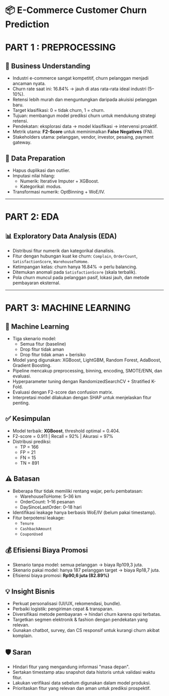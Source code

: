 # 📦 E-Commerce Customer Churn Prediction

# PART 1 : PREPROCESSING
## 🎯 Business Understanding

- Industri e-commerce sangat kompetitif, churn pelanggan menjadi ancaman nyata.
- Churn rate saat ini: 16.84% → jauh di atas rata-rata ideal industri (5–10%).
- Retensi lebih murah dan menguntungkan daripada akuisisi pelanggan baru.
- Target klasifikasi: 0 = tidak churn, 1 = churn.
- Tujuan: membangun model prediksi churn untuk mendukung strategi retensi.
- Pendekatan: eksplorasi data → model klasifikasi → intervensi proaktif.
- Metrik utama: **F2-Score** untuk meminimalkan **False Negatives** (FN).
- Stakeholders utama: pelanggan, vendor, investor, pesaing, payment gateway.

## 🧹 Data Preparation

- Hapus duplikasi dan outlier.
- Imputasi nilai hilang:
  - Numerik: Iterative Imputer + XGBoost.
  - Kategorikal: modus.
- Transformasi numerik: OptBinning + WoE/IV.

---
# PART 2: EDA
## 📊 Exploratory Data Analysis (EDA)

- Distribusi fitur numerik dan kategorikal dianalisis.
- Fitur dengan hubungan kuat ke churn: `Complain`, `OrderCount`, `SatisfactionScore`, `WarehouseToHome`.
- Ketimpangan kelas: churn hanya 16.84% → perlu balancing.
- Ditemukan anomali pada `SatisfactionScore` (skala terbalik).
- Pola churn muncul pada pelanggan pasif, lokasi jauh, dan metode pembayaran eksternal.

---
# PART 3: MACHINE LEARNING
## 🤖 Machine Learning

- Tiga skenario model:
  - Semua fitur (baseline)
  - Drop fitur tidak aman
  - Drop fitur tidak aman + berisiko
- Model yang digunakan: XGBoost, LightGBM, Random Forest, AdaBoost, Gradient Boosting.
- Pipeline mencakup preprocessing, binning, encoding, SMOTE/ENN, dan evaluasi.
- Hyperparameter tuning dengan RandomizedSearchCV + Stratified K-Fold.
- Evaluasi dengan F2-score dan confusion matrix.
- Interpretasi model dilakukan dengan SHAP untuk menjelaskan fitur penting.

## ✅ Kesimpulan

- Model terbaik: **XGBoost**, threshold optimal = 0.404.
- F2-score = 0.911 | Recall = 92% | Akurasi = 97%
- Distribusi prediksi:
  - TP = 166
  - FP = 21
  - FN = 15
  - TN = 891

## ⚠️ Batasan

- Beberapa fitur tidak memiliki rentang wajar, perlu pembatasan:
  - WarehouseToHome: 5–36 km
  - OrderCount: 1–16 pesanan
  - DaySinceLastOrder: 0–18 hari
- Identifikasi leakage hanya berbasis WoE/IV (belum pakai timestamp).
- Fitur berpotensi leakage:
  - `Tenure`
  - `CashbackAmount`
  - `CouponUsed`

## 💰 Efisiensi Biaya Promosi

- Skenario tanpa model: semua pelanggan → biaya Rp109,3 juta.
- Skenario pakai model: hanya 187 pelanggan target → biaya Rp18,7 juta.
- Efisiensi biaya promosi: **Rp90,6 juta (82.89%)**

## 💡 Insight Bisnis

- Perkuat personalisasi (UI/UX, rekomendasi, bundle).
- Perbaiki logistik: pengiriman cepat & transparan.
- Diversifikasi metode pembayaran → hindari churn karena opsi terbatas.
- Targetkan segmen elektronik & fashion dengan pendekatan yang relevan.
- Gunakan chatbot, survey, dan CS responsif untuk kurangi churn akibat komplain.

## 🛡️ Saran

- Hindari fitur yang mengandung informasi "masa depan".
- Sertakan timestamp atau snapshot data historis untuk validasi waktu fitur.
- Lakukan verifikasi data sebelum digunakan dalam model produksi.
- Prioritaskan fitur yang relevan dan aman untuk prediksi prospektif.
